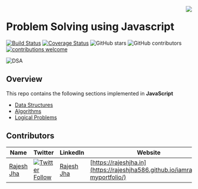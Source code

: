 <img src=".github/logo.png" align="right"/>

# Problem Solving using Javascript

[![Build Status](https://travis-ci.org/knaxus/problem-solving-javascript.svg?branch=master)](https://travis-ci.org/knaxus/problem-solving-javascript)
[![Coverage Status](https://coveralls.io/repos/github/knaxus/problem-solving-javascript/badge.svg?branch=master)](https://coveralls.io/github/knaxus/problem-solving-javascript?branch=master)
![GitHub stars](https://img.shields.io/github/stars/knaxus/problem-solving-javascript)
![GitHub contributors](https://img.shields.io/github/contributors/knaxus/problem-solving-javascript)
[![contributions welcome](https://img.shields.io/badge/contributions-welcome-brightgreen.svg?style=flat)](https://github.com/knaxus/problem-solving-javascript/issues)



![DSA](.github/dsa.jpeg)

## Overview

This repo contains the following sections implemented in **JavaScript**

- [Data Structures](src/_DataStructures_)
- [Algorithms](src/_Algorithms_)
- [Logical Problems](src/_Problems_)


## Contributors

| Name                                      | Twitter                                     | LinkedIn                                      | Website                                    |
| ----------------------------------------- | ------------------------------------------- | --------------------------------------------- | ------------------------------------------ |
| [Rajesh Jha](https://github.com/Rajeshjha586)  |<a class="header-badge" target="_blank" href="https://twitter.com/intent/follow?screen_name=RajeshJ68495852">![Twitter Follow](https://img.shields.io/twitter/follow/RajeshJ68495852?label=%40rajeshjha__&style=social) </a> | [Rajesh Jha](https://www.linkedin.com/in/rajesh-jha-923291150/) | [https://rajeshjha.in](https://rajeshjha586.github.io/iamrajesh-myportfolio/)|
